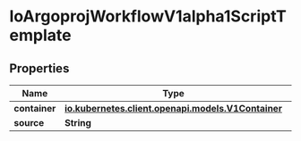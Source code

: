 

# IoArgoprojWorkflowV1alpha1ScriptTemplate


## Properties

Name | Type | Description | Notes
------------ | ------------- | ------------- | -------------
**container** | [**io.kubernetes.client.openapi.models.V1Container**](io.kubernetes.client.openapi.models.V1Container.md) |  |  [optional]
**source** | **String** |  | 



